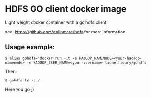# HDFS GO client docker image

Light weight docker container with a go hdfs client.

see: https://github.com/colinmarc/hdfs for more information.

## Usage example:

`$ alias gohdfs='docker run -it -e HADOOP_NAMENODE=<your-hadoop-namenode> -e HADOOP_USER_NAME=<your-username> lionelfleury/gohdfs`

Then:

`$ gohdfs ls -l /`

Here you go ;)
